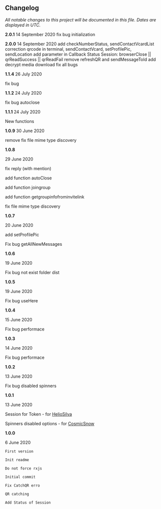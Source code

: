 ﻿## Changelog

_All notable changes to this project will be documented in this file. Dates are displayed in UTC._

**2.0.1**
14 September 2020
fix bug initialization

**2.0.0**
14 September 2020
add checkNumberStatus, sendContactVcardList
correction qrcode in terminal, sendContactVcard, setProfilePic, sendLocation
add parameter in Callback Status Session: browserClose || qrReadSuccess || qrReadFail
remove refreshQR and sendMessageToId
add decrypt media download
fix all bugs

**1.1.4**
26 July 2020

fix bug

**1.1.2**
24 July 2020

fix bug autoclose

**1.1.1**
24 July 2020

New functions

**1.0.9**
30 June 2020

remove fix file mime type discovery

**1.0.8**

29 June 2020

fix reply (with mention)

add function autoClose

add function joingroup

add function getgroupinfofrominvitelink

fix file mime type discovery

**1.0.7**

20 June 2020

add setProfilePic

Fix bug getAllNewMessages

**1.0.6**

19 June 2020

Fix bug not exist folder dist

**1.0.5**

19 June 2020

Fix bug useHere

**1.0.4**

15 June 2020

Fix bug performace

**1.0.3**

14 June 2020

Fix bug performace

**1.0.2**

13 June 2020

Fix bug disabled spinners

**1.0.1**

13 June 2020

Session for Token - for [HelioSilva](https://github.com/orkestral/venom/commits?author=HelioSilva)

Spinners disabled options - for [CosmicSnow](https://github.com/orkestral/venom/commits?author=CosmicSnow)

**1.0.0**

6 June 2020

    First version

    Init readme

    Do not force rxjs

    Initial commit

    Fix CatchQR erro

    QR catching

    Add Status of Session

